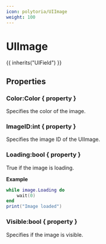 ```yaml
---
icon: polytoria/UIImage
weight: 100
---
```


# UIImage

{{ inherits("UIField") }}

## Properties

### Color:Color { property }

Specifies the color of the image.

### ImageID:int { property }

Specifies the image ID of the UIImage.

### Loading:bool { property }

True if the image is loading.

**Example**

```lua
while image.Loading do
    wait(0)
end
print("Image loaded")
```

### Visible:bool { property }

Specifies if the image is visible.
